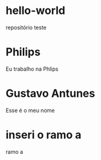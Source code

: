 # hello-world
repositório teste
# Philips
Eu trabalho na Phlips
# Gustavo Antunes
Esse é o meu nome
# inseri o ramo a
ramo a
